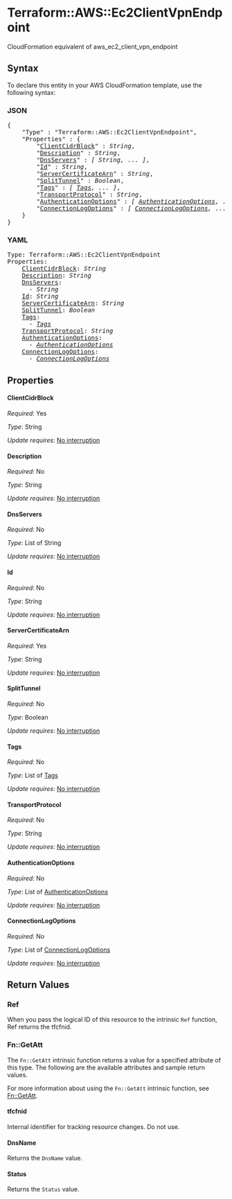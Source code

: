 # Terraform::AWS::Ec2ClientVpnEndpoint

CloudFormation equivalent of aws_ec2_client_vpn_endpoint

## Syntax

To declare this entity in your AWS CloudFormation template, use the following syntax:

### JSON

<pre>
{
    "Type" : "Terraform::AWS::Ec2ClientVpnEndpoint",
    "Properties" : {
        "<a href="#clientcidrblock" title="ClientCidrBlock">ClientCidrBlock</a>" : <i>String</i>,
        "<a href="#description" title="Description">Description</a>" : <i>String</i>,
        "<a href="#dnsservers" title="DnsServers">DnsServers</a>" : <i>[ String, ... ]</i>,
        "<a href="#id" title="Id">Id</a>" : <i>String</i>,
        "<a href="#servercertificatearn" title="ServerCertificateArn">ServerCertificateArn</a>" : <i>String</i>,
        "<a href="#splittunnel" title="SplitTunnel">SplitTunnel</a>" : <i>Boolean</i>,
        "<a href="#tags" title="Tags">Tags</a>" : <i>[ <a href="tags.md">Tags</a>, ... ]</i>,
        "<a href="#transportprotocol" title="TransportProtocol">TransportProtocol</a>" : <i>String</i>,
        "<a href="#authenticationoptions" title="AuthenticationOptions">AuthenticationOptions</a>" : <i>[ <a href="authenticationoptions.md">AuthenticationOptions</a>, ... ]</i>,
        "<a href="#connectionlogoptions" title="ConnectionLogOptions">ConnectionLogOptions</a>" : <i>[ <a href="connectionlogoptions.md">ConnectionLogOptions</a>, ... ]</i>
    }
}
</pre>

### YAML

<pre>
Type: Terraform::AWS::Ec2ClientVpnEndpoint
Properties:
    <a href="#clientcidrblock" title="ClientCidrBlock">ClientCidrBlock</a>: <i>String</i>
    <a href="#description" title="Description">Description</a>: <i>String</i>
    <a href="#dnsservers" title="DnsServers">DnsServers</a>: <i>
      - String</i>
    <a href="#id" title="Id">Id</a>: <i>String</i>
    <a href="#servercertificatearn" title="ServerCertificateArn">ServerCertificateArn</a>: <i>String</i>
    <a href="#splittunnel" title="SplitTunnel">SplitTunnel</a>: <i>Boolean</i>
    <a href="#tags" title="Tags">Tags</a>: <i>
      - <a href="tags.md">Tags</a></i>
    <a href="#transportprotocol" title="TransportProtocol">TransportProtocol</a>: <i>String</i>
    <a href="#authenticationoptions" title="AuthenticationOptions">AuthenticationOptions</a>: <i>
      - <a href="authenticationoptions.md">AuthenticationOptions</a></i>
    <a href="#connectionlogoptions" title="ConnectionLogOptions">ConnectionLogOptions</a>: <i>
      - <a href="connectionlogoptions.md">ConnectionLogOptions</a></i>
</pre>

## Properties

#### ClientCidrBlock

_Required_: Yes

_Type_: String

_Update requires_: [No interruption](https://docs.aws.amazon.com/AWSCloudFormation/latest/UserGuide/using-cfn-updating-stacks-update-behaviors.html#update-no-interrupt)

#### Description

_Required_: No

_Type_: String

_Update requires_: [No interruption](https://docs.aws.amazon.com/AWSCloudFormation/latest/UserGuide/using-cfn-updating-stacks-update-behaviors.html#update-no-interrupt)

#### DnsServers

_Required_: No

_Type_: List of String

_Update requires_: [No interruption](https://docs.aws.amazon.com/AWSCloudFormation/latest/UserGuide/using-cfn-updating-stacks-update-behaviors.html#update-no-interrupt)

#### Id

_Required_: No

_Type_: String

_Update requires_: [No interruption](https://docs.aws.amazon.com/AWSCloudFormation/latest/UserGuide/using-cfn-updating-stacks-update-behaviors.html#update-no-interrupt)

#### ServerCertificateArn

_Required_: Yes

_Type_: String

_Update requires_: [No interruption](https://docs.aws.amazon.com/AWSCloudFormation/latest/UserGuide/using-cfn-updating-stacks-update-behaviors.html#update-no-interrupt)

#### SplitTunnel

_Required_: No

_Type_: Boolean

_Update requires_: [No interruption](https://docs.aws.amazon.com/AWSCloudFormation/latest/UserGuide/using-cfn-updating-stacks-update-behaviors.html#update-no-interrupt)

#### Tags

_Required_: No

_Type_: List of <a href="tags.md">Tags</a>

_Update requires_: [No interruption](https://docs.aws.amazon.com/AWSCloudFormation/latest/UserGuide/using-cfn-updating-stacks-update-behaviors.html#update-no-interrupt)

#### TransportProtocol

_Required_: No

_Type_: String

_Update requires_: [No interruption](https://docs.aws.amazon.com/AWSCloudFormation/latest/UserGuide/using-cfn-updating-stacks-update-behaviors.html#update-no-interrupt)

#### AuthenticationOptions

_Required_: No

_Type_: List of <a href="authenticationoptions.md">AuthenticationOptions</a>

_Update requires_: [No interruption](https://docs.aws.amazon.com/AWSCloudFormation/latest/UserGuide/using-cfn-updating-stacks-update-behaviors.html#update-no-interrupt)

#### ConnectionLogOptions

_Required_: No

_Type_: List of <a href="connectionlogoptions.md">ConnectionLogOptions</a>

_Update requires_: [No interruption](https://docs.aws.amazon.com/AWSCloudFormation/latest/UserGuide/using-cfn-updating-stacks-update-behaviors.html#update-no-interrupt)

## Return Values

### Ref

When you pass the logical ID of this resource to the intrinsic `Ref` function, Ref returns the tfcfnid.

### Fn::GetAtt

The `Fn::GetAtt` intrinsic function returns a value for a specified attribute of this type. The following are the available attributes and sample return values.

For more information about using the `Fn::GetAtt` intrinsic function, see [Fn::GetAtt](https://docs.aws.amazon.com/AWSCloudFormation/latest/UserGuide/intrinsic-function-reference-getatt.html).

#### tfcfnid

Internal identifier for tracking resource changes. Do not use.

#### DnsName

Returns the <code>DnsName</code> value.

#### Status

Returns the <code>Status</code> value.

